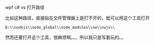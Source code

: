 wpf c# vs 打开路径

比如这种路径，直接贴在文件管理器上是打不开的，就可以用这个工具打开
```
D:\\nodejs\\node_global\\node_modules\\nw\\nwjs\\

```

然而还要打开这个工具，很麻烦啊。。。所以我只是写着玩的。。